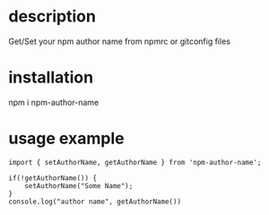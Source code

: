 # description

Get/Set your npm author name from npmrc or gitconfig files

# installation

npm i npm-author-name

# usage example

```
import { setAuthorName, getAuthorName } from 'npm-author-name';

if(!getAuthorName()) {
    setAuthorName("Some Name");
}
console.log("author name", getAuthorName())
```
